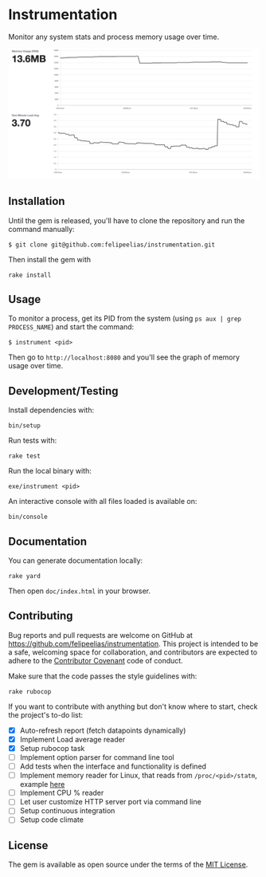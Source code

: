 # Instrumentation

Monitor any system stats and process memory usage over time.

![Example](https://github.com/felipeelias/instrumentation/blob/4d74af4a8ad0c97cc2940dec92399e54dbfd4d5e/example.gif "Example")

## Installation

Until the gem is released, you'll have to clone the repository and run the command manually:

```
$ git clone git@github.com:felipeelias/instrumentation.git
```

Then install the gem with

```
rake install
```

## Usage

To monitor a process, get its PID from the system (using `ps aux | grep PROCESS_NAME`) and start the command:

```
$ instrument <pid>
```

Then go to `http://localhost:8080` and you'll see the graph of memory usage over time.

## Development/Testing

Install dependencies with:

```
bin/setup
```

Run tests with:

```
rake test
```

Run the local binary with:

```
exe/instrument <pid>
```

An interactive console with all files loaded is available on:

```
bin/console
```

## Documentation

You can generate documentation locally:

```
rake yard
```

Then open `doc/index.html` in your browser.

## Contributing

Bug reports and pull requests are welcome on GitHub at https://github.com/felipeelias/instrumentation. This project is intended to be a safe, welcoming space for collaboration, and contributors are expected to adhere to the [Contributor Covenant](http://contributor-covenant.org) code of conduct.

Make sure that the code passes the style guidelines with:

```
rake rubocop
```

If you want to contribute with anything but don't know where to start, check the project's to-do list:

- [x] Auto-refresh report (fetch datapoints dynamically)
- [x] Implement Load average reader
- [x] Setup rubocop task
- [ ] Implement option parser for command line tool
- [ ] Add tests when the interface and functionality is defined
- [ ] Implement memory reader for Linux, that reads from `/proc/<pid>/statm`, example [here][linux-statm]
- [ ] Implement CPU % reader
- [ ] Let user customize HTTP server port via command line
- [ ] Setup continuous integration
- [ ] Setup code climate

## License

The gem is available as open source under the terms of the [MIT License](http://opensource.org/licenses/MIT).

[linux-statm]: https://gist.github.com/pvdb/6240788
